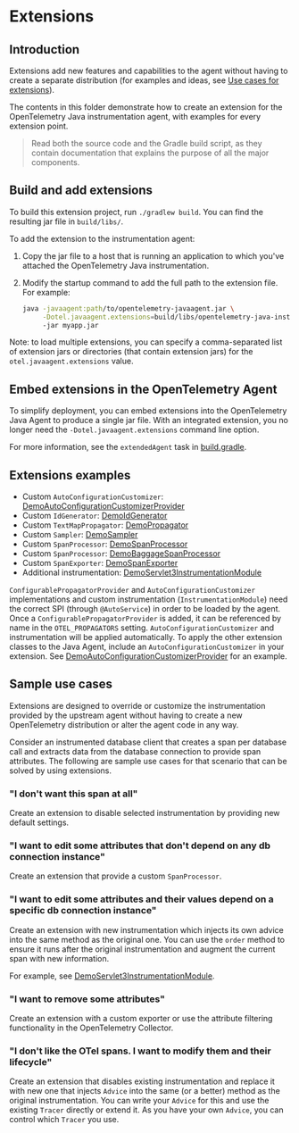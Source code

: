 # Extensions

## Introduction

Extensions add new features and capabilities to the agent without having to create a separate distribution (for examples and ideas, see [Use cases for extensions](#sample-use-cases)).

The contents in this folder demonstrate how to create an extension for the OpenTelemetry Java instrumentation agent, with examples for every extension point.

> Read both the source code and the Gradle build script, as they contain documentation that explains the purpose of all the major components.

## Build and add extensions

To build this extension project, run `./gradlew build`. You can find the resulting jar file in `build/libs/`.

To add the extension to the instrumentation agent:

1. Copy the jar file to a host that is running an application to which you've attached the OpenTelemetry Java instrumentation.
2. Modify the startup command to add the full path to the extension file. For example:

   ```bash
   java -javaagent:path/to/opentelemetry-javaagent.jar \
        -Dotel.javaagent.extensions=build/libs/opentelemetry-java-instrumentation-extension-demo-1.0-all.jar
        -jar myapp.jar
   ```

Note: to load multiple extensions, you can specify a comma-separated list of extension jars or directories (that
contain extension jars) for the `otel.javaagent.extensions` value.

## Embed extensions in the OpenTelemetry Agent

To simplify deployment, you can embed extensions into the OpenTelemetry Java Agent to produce a single jar file. With an integrated extension, you no longer need the `-Dotel.javaagent.extensions` command line option.

For more information, see the `extendedAgent` task in [build.gradle](build.gradle).

## Extensions examples

[DemoAutoConfigurationCustomizerProvider]: src/main/java/com/example/javaagent/DemoAutoConfigurationCustomizerProvider.java
[DemoIdGenerator]: src/main/java/com/example/javaagent/DemoIdGenerator.java
[DemoPropagator]: src/main/java/com/example/javaagent/DemoPropagator.java
[DemoSampler]: src/main/java/com/example/javaagent/DemoSampler.java
[DemoSpanProcessor]: src/main/java/com/example/javaagent/DemoSpanProcessor.java
[DemoBaggageSpanProcessor]: src/main/java/com/example/javaagent/DemoBaggageSpanProcessor.java
[DemoSpanExporter]: src/main/java/com/example/javaagent/DemoSpanExporter.java
[DemoServlet3InstrumentationModule]: src/main/java/com/example/javaagent/instrumentation/DemoServlet3InstrumentationModule.java

- Custom `AutoConfigurationCustomizer`: [DemoAutoConfigurationCustomizerProvider][DemoAutoConfigurationCustomizerProvider]
- Custom `IdGenerator`: [DemoIdGenerator][DemoIdGenerator]
- Custom `TextMapPropagator`: [DemoPropagator][DemoPropagator]
- Custom `Sampler`: [DemoSampler][DemoSampler]
- Custom `SpanProcessor`: [DemoSpanProcessor][DemoSpanProcessor]
- Custom `SpanProcessor`: [DemoBaggageSpanProcessor][DemoBaggageSpanProcessor]
- Custom `SpanExporter`: [DemoSpanExporter][DemoSpanExporter]
- Additional instrumentation: [DemoServlet3InstrumentationModule][DemoServlet3InstrumentationModule]

`ConfigurablePropagatorProvider` and `AutoConfigurationCustomizer` implementations and custom
instrumentation (`InstrumentationModule`) need the correct SPI (through `@AutoService`) in
order to be loaded by the agent. Once a `ConfigurablePropagatorProvider` is added, it can be
referenced by name in the `OTEL_PROPAGATORS` setting. `AutoConfigurationCustomizer` and
instrumentation will be applied automatically. To apply the other extension classes to the Java
Agent, include an `AutoConfigurationCustomizer` in your extension.
See [DemoAutoConfigurationCustomizerProvider][DemoAutoConfigurationCustomizerProvider] for an
example.

## Sample use cases

Extensions are designed to override or customize the instrumentation provided by the upstream agent without having to create a new OpenTelemetry distribution or alter the agent code in any way.

Consider an instrumented database client that creates a span per database call and extracts data from the database connection to provide span attributes. The following are sample use cases for that scenario that can be solved by using extensions.

### "I don't want this span at all"

Create an extension to disable selected instrumentation by providing new default settings.

### "I want to edit some attributes that don't depend on any db connection instance"

Create an extension that provide a custom `SpanProcessor`.

### "I want to edit some attributes and their values depend on a specific db connection instance"

Create an extension with new instrumentation which injects its own advice into the same method as the original one. You can use the `order` method to ensure it runs after the original instrumentation and augment the current span with new information.

For example, see [DemoServlet3InstrumentationModule](src/main/java/com/example/javaagent/instrumentation/DemoServlet3InstrumentationModule.java).

### "I want to remove some attributes"

Create an extension with a custom exporter or use the attribute filtering functionality in the OpenTelemetry Collector.

### "I don't like the OTel spans. I want to modify them and their lifecycle"

Create an extension that disables existing instrumentation and replace it with new one that injects `Advice` into the same (or a better) method as the original instrumentation. You can write your `Advice` for this and use the existing `Tracer` directly or extend it. As you have your own `Advice`, you can control which `Tracer` you use.
